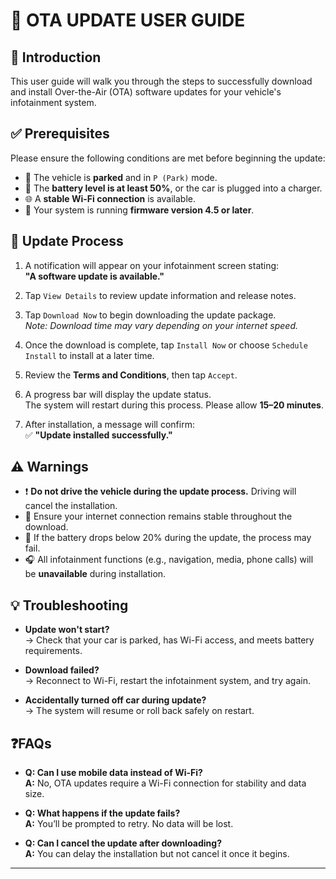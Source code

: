 # 📡 OTA UPDATE USER GUIDE

## 📘 Introduction
This user guide will walk you through the steps to successfully download and install Over-the-Air (OTA) software updates for your vehicle's infotainment system.

## ✅ Prerequisites

Please ensure the following conditions are met before beginning the update:

- 🚗 The vehicle is **parked** and in `P (Park)` mode.
- 🔋 The **battery level is at least 50%**, or the car is plugged into a charger.
- 🌐 A **stable Wi-Fi connection** is available.
- 🔧 Your system is running **firmware version 4.5 or later**.

## 🔄 Update Process

1. A notification will appear on your infotainment screen stating:  
   **"A software update is available."**

2. Tap `View Details` to review update information and release notes.

3. Tap `Download Now` to begin downloading the update package.  
   *Note: Download time may vary depending on your internet speed.*

4. Once the download is complete, tap `Install Now` or choose `Schedule Install` to install at a later time.

5. Review the **Terms and Conditions**, then tap `Accept`.

6. A progress bar will display the update status.  
   The system will restart during this process. Please allow **15–20 minutes**.

7. After installation, a message will confirm:  
   ✅ **"Update installed successfully."**

## ⚠️ Warnings

- ❗ **Do not drive the vehicle during the update process.** Driving will cancel the installation.
- 📶 Ensure your internet connection remains stable throughout the download.
- 🔋 If the battery drops below 20% during the update, the process may fail.
- 🎧 All infotainment functions (e.g., navigation, media, phone calls) will be **unavailable** during installation.

## 💡 Troubleshooting

- **Update won't start?**  
  → Check that your car is parked, has Wi-Fi access, and meets battery requirements.

- **Download failed?**  
  → Reconnect to Wi-Fi, restart the infotainment system, and try again.

- **Accidentally turned off car during update?**  
  → The system will resume or roll back safely on restart.

## ❓FAQs

- **Q: Can I use mobile data instead of Wi-Fi?**  
  **A:** No, OTA updates require a Wi-Fi connection for stability and data size.

- **Q: What happens if the update fails?**  
  **A:** You’ll be prompted to retry. No data will be lost.

- **Q: Can I cancel the update after downloading?**  
  **A:** You can delay the installation but not cancel it once it begins.

---

